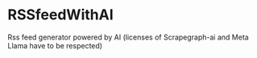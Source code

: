 # RSSfeedWithAI
Rss feed generator powered by AI (licenses of Scrapegraph-ai and Meta Llama have to be respected)
